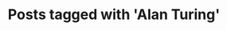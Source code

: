 ---
layout: tag
tag: Alan Turing
title: "Posts tagged with 'Alan Turing'"
permalink: /tags/alan-turing/
---